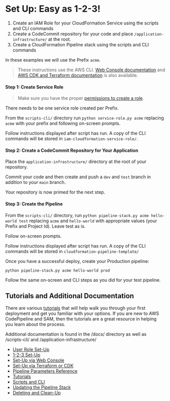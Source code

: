 # Set Up: Easy as 1-2-3!

1. Create an IAM Role for your CloudFormation Service using the scripts and CLI commands
2. Create a CodeCommit repository for your code and place `/application-infrastructure/` at the root.
3. Create a CloudFormation Pipeline stack using the scripts and CLI commands

In these examples we will use the Prefix `acme`.

> These instructions use the AWS CLI. [Web Console documentation](./Set-Up-via-Web-Console.md) and [AWS CDK and Terraform documentation](./Set-Up-via-Terraform-or-CDK.md) is also available.

#### Step 1: Create Service Role

> Make sure you have the proper [permissions to create a role](./Set-Up-User-Role.md).

There needs to be one service role created per Prefix.

From the `scripts-cli/` directory run `python service-role.py acme` replacing `acme` with your prefix and following on-screen prompts.

Follow instructions displayed after script has run. A copy of the CLI commands will be stored in `iam-cloudformation-service-role/`.

#### Step 2: Create a CodeCommit Repository for Your Application

Place the `application-infrastructure/` directory at the root of your repository.

Commit your code and then create and push a `dev` and `test` branch in addition to your `main` branch.

Your repository is now primed for the next step.

#### Step 3: Create the Pipeline

From the `scripts-cli/` directory, run `python pipeline-stack.py acme hello-world test` replacing `acme` and `hello-world` with appropriate values (your Prefix and Project Id). Leave test as is.

Follow on-screen prompts.

Follow instructions displayed after script has run. A copy of the CLI commands will be stored in `cloudformation-pipeline-template/`

Once you have a successful deploy, create your Production pipeline:

`python pipeline-stack.py acme hello-world prod`

Follow the same on-screen and CLI steps as you did for your test pipeline.

## Tutorials and Additional Documentation

There are various [tutorials](./Tutorials.md) that will help walk you through your first deployment and get you familiar with your options. If you are new to AWS CodePipeline and SAM, then the tutorials are a great resource in helping you learn about the process.

Additional documentation is found in the /docs/ directory as well as /scripts-cli/ and /application-infrastructure/

- [User Role Set-Up](./User-Role-Set-Up.md)
- [1-2-3 Set-Up](./1-2-3-Set-Up.md)
- [Set-Up via Web Console](./Set-Up-via-Web-Console.md)
- [Set-Up via Terraform or CDK](./Set-Up-via-Terraform-or-CDK.md)
- [Pipeline Parameters Reference](./Pipeline-Parameters-Reference.md)
- [Tutorials](./Tutorials.md)
- [Scripts and CLI](../scripts-cli/README-CLI.md)
- [Updating the Pipeline Stack](./Updating-Pipeline-Stack.md)
- [Deleting and Clean-Up](./Deleting-and-Clean-Up.md)